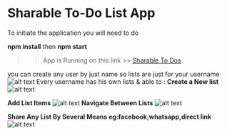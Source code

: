 # Sharable To-Do List App

To initiate the application you will need to do

**npm install** then **npm start**

> > App is Running on this link >> [Sharable To Dos](https://sharable-to-do.vercel.app/)

you can create any user by just name so lists are just for your username
![alt text](https://i.ibb.co/zhf0LNY/Screenshot-3.png)
Every username has his own lists & able to :
**Create a New list**
![alt text](https://i.ibb.co/2yqhzZP/Screenshot-4.png)

**Add List Items**
![alt text](https://i.ibb.co/9HgcrKx/Screenshot-5.png)
**Navigate Between Lists**
![alt text](https://i.ibb.co/KXQ0qmP/Screenshot-6.png)

**Share Any List By Several Means eg:facebook,whatsapp,direct link**
![alt text](https://i.ibb.co/pWn0xSq/Screenshot-7.png)
